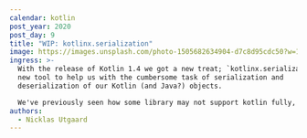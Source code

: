 ```yaml
---
calendar: kotlin
post_year: 2020
post_day: 9
title: "WIP: kotlinx.serialization"
image: https://images.unsplash.com/photo-1505682634904-d7c8d95cdc50?w=1226&h=400&fit=crop&crop=edges
ingress: >-
  With the release of Kotlin 1.4 we got a new treat; `kotlinx.serialization`. A
  new tool to help us with the cumbersome task of serialization and
  deserialization of our Kotlin (and Java?) objects. 

  We've previously seen how some library may not support kotlin fully, but this is obviously not the case with `kotlinx.serialization` as it is written in Kotlin and available on all Kotlin multiplatform targets.
authors:
  - Nicklas Utgaard
---
```

<pre style="display:none;">
Usikker på om dette er riktig vinkling

Serialization and deserialization is hard, and if used incorrectly you may have just inadvertently introduced a [sneaky bug](https://kotlin.christmas/2020/8) or even a [security flaw](https://www.cvedetails.com/product/42991/Fasterxml-Jackson-databind.html?vendor_id=15866) into your application. 

Java Classes require a custom KSerializer, written by hand.

Adapt Moshi, none of the flaws from gson or jackson, and still typesafe.
</pre>